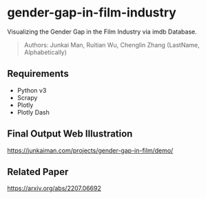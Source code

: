 # gender-gap-in-film-industry
Visualizing the Gender Gap in the Film Industry via imdb Database. 

> Authors: Junkai Man, Ruitian Wu, Chenglin Zhang (LastName, Alphabetically)


## Requirements
- Python v3
- Scrapy
- Plotly
- Plotly Dash

## Final Output Web Illustration
https://junkaiman.com/projects/gender-gap-in-film/demo/

## Related Paper
https://arxiv.org/abs/2207.06692
